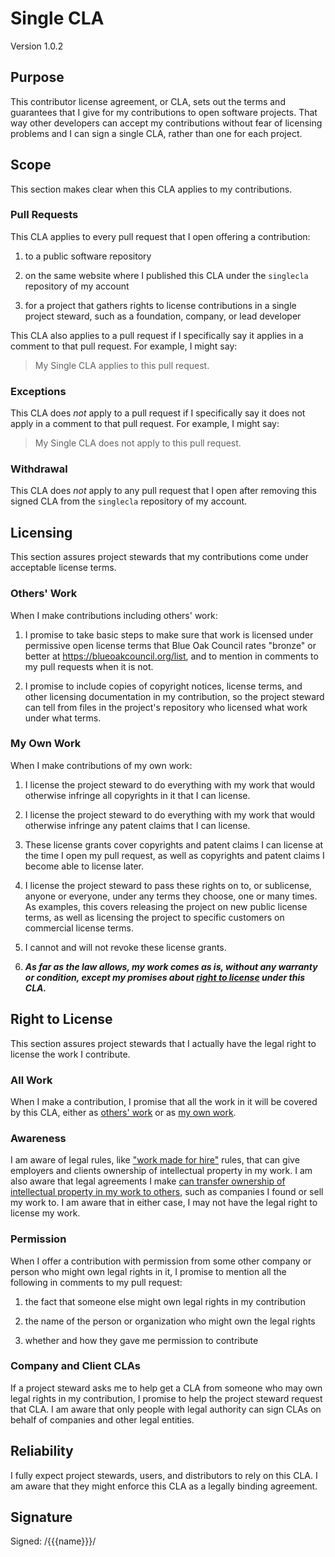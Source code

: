 # Single CLA

Version 1.0.2

## Purpose

This contributor license agreement, or CLA, sets out the terms and guarantees that I give for my contributions to open software projects.  That way other developers can accept my contributions without fear of licensing problems and I can sign a single CLA, rather than one for each project.

## Scope

This section makes clear when this CLA applies to my contributions.

### Pull Requests

This CLA applies to every pull request that I open offering a contribution:

1.  to a public software repository

2.  on the same website where I published this CLA under the `singlecla` repository of my account

3.  for a project that gathers rights to license contributions in a single project steward, such as a foundation, company, or lead developer

This CLA also applies to a pull request if I specifically say it applies in a comment to that pull request.  For example, I might say:

> My Single CLA applies to this pull request.

### Exceptions

This CLA does _not_ apply to a pull request if I specifically say it does not apply in a comment to that pull request.  For example, I might say:

> My Single CLA does not apply to this pull request.

### Withdrawal

This CLA does _not_ apply to any pull request that I open after removing this signed CLA from the `singlecla` repository of my account.

## Licensing

This section assures project stewards that my contributions come under acceptable license terms.

### Others' Work

When I make contributions including others' work:

1.  I promise to take basic steps to make sure that work is licensed under permissive open license terms that Blue Oak Council rates "bronze" or better at <https://blueoakcouncil.org/list>, and to mention in comments to my pull requests when it is not.

2.  I promise to include copies of copyright notices, license terms, and other licensing documentation in my contribution, so the project steward can tell from files in the project's repository who licensed what work under what terms.

### My Own Work

When I make contributions of my own work:

1.  I license the project steward to do everything with my work that would otherwise infringe all copyrights in it that I can license.

2.  I license the project steward to do everything with my work that would otherwise infringe any patent claims that I can license.

3.  These license grants cover copyrights and patent claims I can license at the time I open my pull request, as well as copyrights and patent claims I become able to license later.

4.  I license the project steward to pass these rights on to, or sublicense, anyone or everyone, under any terms they choose, one or many times.  As examples, this covers releasing the project on new public license terms, as well as licensing the project to specific customers on commercial license terms.

5.  I cannot and will not revoke these license grants.

6.  ***As far as the law allows, my work comes as is, without any warranty or condition, except my promises about [right to license](#right-to-license) under this CLA.***

## Right to License

This section assures project stewards that I actually have the legal right to license the work I contribute.

### All Work

When I make a contribution, I promise that all the work in it will be covered by this CLA, either as [others' work](#others-work) or as [my own work](#my-own-work).

### Awareness

I am aware of legal rules, like ["work made for hire"](https://en.wikipedia.org/wiki/Work_for_hire) rules, that can give employers and clients ownership of intellectual property in my work.  I am also aware that legal agreements I make [can transfer ownership of intellectual property in my work to others](https://en.wikipedia.org/wiki/Assignment_(law)), such as companies I found or sell my work to.  I am aware that in either case, I may not have the legal right to license my work.

### Permission

When I offer a contribution with permission from some other company or person who might own legal rights in it, I promise to mention all the following in comments to my pull request:

1.  the fact that someone else might own legal rights in my contribution

2.  the name of the person or organization who might own the legal rights

3.  whether and how they gave me permission to contribute

### Company and Client CLAs

If a project steward asks me to help get a CLA from someone who may own legal rights in my contribution, I promise to help the project steward request that CLA.  I am aware that only people with legal authority can sign CLAs on behalf of companies and other legal entities.

## Reliability

I fully expect project stewards, users, and distributors to rely on this CLA.  I am aware that they might enforce this CLA as a legally binding agreement.

## Signature

Signed: /{{{name}}}/

